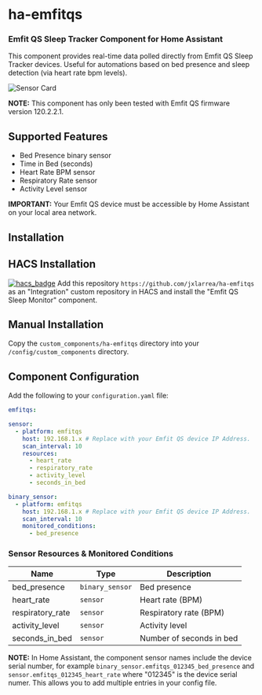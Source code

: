 # ha-emfitqs

### Emfit QS Sleep Tracker Component for Home Assistant

This component provides real-time data polled directly from Emfit QS Sleep Tracker devices. Useful for automations based on bed presence and sleep detection (via heart rate bpm levels).

![Sensor Card](https://i.imgur.com/vGzT1Ko.jpg)

**NOTE:** This component has only been tested with Emfit QS firmware version 120.2.2.1.


## Supported Features
* Bed Presence binary sensor
* Time in Bed (seconds)
* Heart Rate BPM sensor
* Respiratory Rate sensor
* Activity Level sensor

**IMPORTANT:** Your Emfit QS device must be accessible by Home Assistant on your local area network.


## Installation

## HACS Installation

[![hacs_badge](https://img.shields.io/badge/HACS-Custom-orange.svg?style=for-the-badge)](https://github.com/custom-components/hacs) Add this repository `https://github.com/jxlarrea/ha-emfitqs` as an "Integration" custom repository in HACS and install the "Emfit QS Sleep Monitor" component.

## Manual Installation

Copy the `custom_components/ha-emfitqs` directory into your `/config/custom_components` directory.


## Component Configuration

Add the following to your `configuration.yaml` file:

```yaml
emfitqs:

sensor:
  - platform: emfitqs
    host: 192.168.1.x # Replace with your Emfit QS device IP Address.
    scan_interval: 10
    resources:
      - heart_rate
      - respiratory_rate
      - activity_level
      - seconds_in_bed

binary_sensor:
  - platform: emfitqs
    host: 192.168.1.x # Replace with your Emfit QS device IP Address.
    scan_interval: 10
    monitored_conditions:
      - bed_presence
```

### Sensor Resources & Monitored Conditions

| Name  | Type | Description |
| ----- | ---- | ----------- |
| bed_presence | `binary_sensor` | Bed presence |
| heart_rate | `sensor` | Heart rate (BPM) |
| respiratory_rate | `sensor` | Respiratory rate (BPM) |
| activity_level | `sensor` | Activity level |
| seconds_in_bed | `sensor` | Number of seconds in bed |


**NOTE:** In Home Assistant, the component sensor names include the device serial number, for example `binary_sensor.emfitqs_012345_bed_presence` and `sensor.emfitqs_012345_heart_rate` where "012345" is the device serial numer. This allows you to add multiple entries in your config file.
